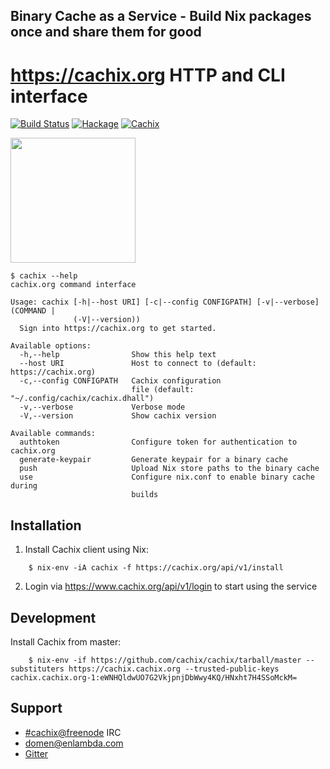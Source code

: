 ## Binary Cache as a Service - Build Nix packages once and share them for good

# https://cachix.org HTTP and CLI interface

[![Build Status](https://travis-ci.com/cachix/cachix.svg?branch=master)](https://travis-ci.com/cachix/cachix)
[![Hackage](https://img.shields.io/hackage/v/cachix.svg)](https://hackage.haskell.org/package/cachix)
[![Cachix](https://img.shields.io/badge/cachix-cachix-blue.svg)](https://cachix.cachix.org)

<img src="https://raw.githubusercontent.com/cachix/cachix/master/logo.png" width="200">

```
$ cachix --help
cachix.org command interface

Usage: cachix [-h|--host URI] [-c|--config CONFIGPATH] [-v|--verbose] (COMMAND |
              (-V|--version))
  Sign into https://cachix.org to get started.

Available options:
  -h,--help                Show this help text
  --host URI               Host to connect to (default: https://cachix.org)
  -c,--config CONFIGPATH   Cachix configuration
                           file (default: "~/.config/cachix/cachix.dhall")
  -v,--verbose             Verbose mode
  -V,--version             Show cachix version

Available commands:
  authtoken                Configure token for authentication to cachix.org
  generate-keypair         Generate keypair for a binary cache
  push                     Upload Nix store paths to the binary cache
  use                      Configure nix.conf to enable binary cache during
                           builds

```


## Installation

1. Install Cachix client using Nix:

```
    $ nix-env -iA cachix -f https://cachix.org/api/v1/install
```

2. Login via https://www.cachix.org/api/v1/login to start using the service

## Development

Install Cachix from master:

```
    $ nix-env -if https://github.com/cachix/cachix/tarball/master --substituters https://cachix.cachix.org --trusted-public-keys cachix.cachix.org-1:eWNHQldwUO7G2VkjpnjDbWwy4KQ/HNxht7H4SSoMckM=
```

## Support

- [#cachix@freenode](https://webchat.freenode.net/?channels=cachix) IRC
- [domen@enlambda.com](mailto:domen@enlambda.com)
- [Gitter](https://gitter.im/cachix/Lobby)
